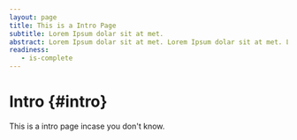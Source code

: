 ```yaml
---
layout: page
title: This is a Intro Page
subtitle: Lorem Ipsum dolar sit at met.
abstract: Lorem Ipsum dolar sit at met. Lorem Ipsum dolar sit at met. Lorem Ipsum dolar sit at met.
readiness:
   - is-complete
---
```




# Intro {#intro}

This is a intro page incase you don't know.
